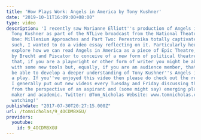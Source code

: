 ```yaml
---
title: 'How Plays Work: Angels in America by Tony Kushner'
date: "2019-10-11T16:09:00+08:00"
type: video
description: 'I recently saw Marianne Elliott''s production of Angels in America by
  Tony Kushner as part of the NTLive broadcast from the National Theatre. Both Part
  One: Millenium Approaches and Part Two: Perestroika totally captivated me and, as
  such, I wanted to do a video essay reflecting on it. Particularly here, I look to
  explore how we can read Angels in America as a piece of Epic Theatre, the term used
  by Brecht and Piscator to conceive of a new form of political theatre. My hope is
  that, if you are a playwright or other form of writer you might be able to go away
  with some new tools but, equally, if you are an audience member, that you might
  be able to develop a deeper understanding of Tony Kushner''s Angels in America as
  a play. If you''ve enjoyed this video then please do check out the rest of my channel.
  I generally put out new videos every Tuesday and Friday discussing theatre and playwriting
  from the perspective of an aspirant and (some might say) emerging playwright, theatre
  maker and academic. Twitter: @Tom_Nicholas Website: www.tomnicholas.com Thanks for
  watching!'
publishdate: "2017-07-30T20:27:15.000Z"
url: /tomnicholas/9_4OCDM8XGU/
providers:
  youtube:
    id: 9_4OCDM8XGU
---
```

